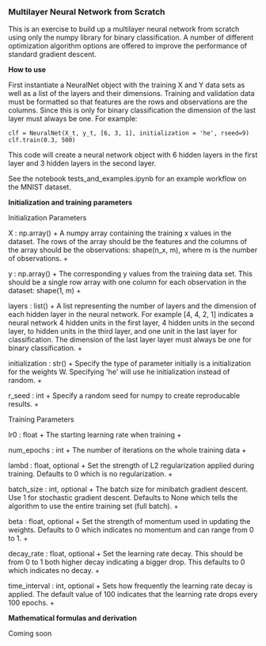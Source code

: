 ### Multilayer Neural Network from Scratch

This is an exercise to build up a multilayer neural network from scratch using
only the numpy library for binary classification. A number of different
optimization algorithm options are offered to improve the performance of
standard gradient descent.

**How to use**

First instantiate a NeuralNet object with the training X and Y data sets as
well as a list of the layers and their dimensions.  Training and validation
data must be formatted so that features are the rows and observations are the
columns.  Since this is only for binary classification the dimension of the
last layer must always be one. For example:

    clf = NeuralNet(X_t, y_t, [6, 3, 1], initialization = 'he', rseed=9)
    clf.train(0.3, 500)

This code will create a neural network object with 6 hidden layers in the first
layer and 3 hidden layers in the second layer.


See the notebook tests_and_examples.ipynb for an example workflow on the MNIST
dataset.


**Initialization and training parameters**

Initialization Parameters

X : np.array()
+
A numpy array containing the training x values in the dataset. The rows
of the array should be the features and the columns of the array should
be the observations: shape(n_x, m), where m is the number of
observations.
+

y : np.array()
+
The corresponding y values from the training data set. This should be a
single row array with one column for each observation in the dataset:
shape(1, m)
+

layers : list()
+
A list representing the number of layers and the dimension of each
hidden layer in the neural network.  For example [4, 4, 2, 1]
indicates a neural network 4 hidden units in the first layer, 4
hidden units in the second layer, to hidden units in the third layer,
and one unit in the last layer for classification.  The dimension of
the last layer layer must always be one for binary classification.
+

initialization : str()
+
Specify the type of parameter initially is a initialization for the
weights W.  Specifying 'he' will use he initialization instead of
random.
+

r_seed : int
+
Specify a random seed for numpy to create reproducable results.
+

Training Parameters

lr0 : float
+
The starting learning rate when training
+

num_epochs : int
+
The number of iterations on the whole training data
+

lambd : float, optional
+
Set the strength of L2 regularization applied during training.
Defaults to 0 which is no regularization.
+

batch_size : int, optional
+
The batch size for minibatch gradient descent. Use 1 for
stochastic gradient descent. Defaults to None which tells the
algorithm to use the entire training set (full batch).
+

beta : float, optional
+
Set the strength of momentum used in updating the weights.
Defaults to 0 which indicates no momentum and can range from 0
to 1.
+

decay_rate : float, optional
+
Set the learning rate decay. This should be from 0 to 1 both higher
decay indicating a bigger drop.  This defaults to 0 which indicates
no decay.
+

time_interval : int, optional
+
Sets how frequently the learning rate decay is applied. The default
value of 100 indicates that the learning rate drops every 100
epochs.
+

**Mathematical formulas and derivation**

Coming soon